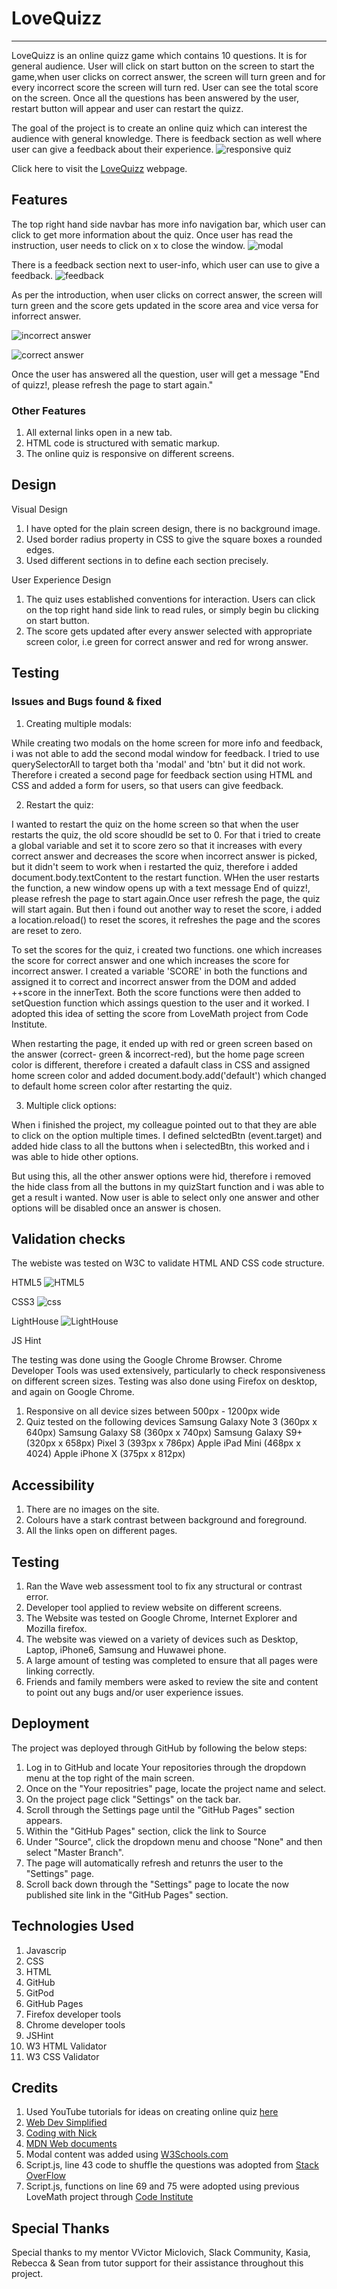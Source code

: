 # LoveQuizz
_________________________________
LoveQuizz is an online quizz game which contains 10 questions. It is for general audience. User will click on start button on the screen to start the game,when user clicks on correct answer, the screen will turn green and for every incorrect score the screen will turn red. User can see the total score on the screen. Once all the questions has been answered by the user, restart button will appear and user can restart the quizz.

The goal of the project is to create an online quiz which can interest the audience with general knowledge. There is feedback section as well where user can give a feedback about their experience.
![responsive quiz](https://user-images.githubusercontent.com/93731898/151250892-d330c66d-11ed-47fb-a2c4-2c2111848a2c.PNG)


Click here to visit the [LoveQuizz](https://deepak9912.github.io/LoveQuizz/) webpage.

## Features

The top right hand side navbar has more info navigation bar, which user can click to get more information about the quiz. Once user has read the instruction, user needs to click on x to close the window. 
![modal](https://user-images.githubusercontent.com/93731898/151251284-c420bb3e-6cba-4460-abfa-98175468b149.PNG)


There is a feedback section next to user-info, which user can use to give a feedback.
![feedback](https://user-images.githubusercontent.com/93731898/151251309-5b65e01d-516f-4bf3-85f8-72c24cdd5414.PNG)

As per the introduction, when user clicks on correct answer, the screen will turn green and the score gets updated in the score area and vice versa for inforrect answer.

![incorrect answer](https://user-images.githubusercontent.com/93731898/150696270-4f025ec0-7b33-43b6-8a57-00141dce3d3d.PNG)

![correct answer](https://user-images.githubusercontent.com/93731898/150696271-bea0e06a-9a43-41a2-a346-bf820b1871d8.PNG)

Once the user has answered all the question, user will get a message "End of quizz!, please refresh the page to start again."

### Other Features
1. All external links open in a new tab.
2. HTML code is structured with sematic markup.
3. The online quiz is responsive on different screens.

## Design
Visual Design
1. I have opted for the plain screen design, there is no background image.
2. Used border radius property in CSS to give the square boxes a rounded edges.
3. Used different sections in to define each section precisely.

User Experience Design
1. The quiz uses established conventions for interaction. Users can click on the top right hand side link to read rules, or simply begin bu clicking on start button.
2. The score gets updated after every answer selected with appropriate screen color, i.e green for correct answer and red for wrong answer.

## Testing

### Issues and Bugs found & fixed

1. Creating multiple modals:

While creating two modals on the home screen for more info and feedback, i was not able to add the second modal window for feedback. I tried to use querySelectorAll to target both tha 'modal' and 'btn' but it did not work. Therefore i created a second page for feedback section using HTML and CSS and added a form for users, so that users can give feedback.

2. Restart the quiz:

I wanted to restart the quiz on the home screen so that when the user restarts the quiz, the old score shoudld be set to 0. For that i tried to create a global variable and set it to score zero so that it increases with every correct answer and decreases the score when incorrect answer is picked, but it didn't seem to work when i restarted the quiz, therefore i added document.body.textContent to the restart function. WHen the user restarts the function, a new window opens up with a text message End of quizz!, please refresh the page to start again.Once user refresh the page, the quiz will start again. But then i found out another way to reset the score, i added a location.reload() to reset the scores, it refreshes the page and the scores are reset to zero.

To set the scores for the quiz, i created two functions. one which increases the score for correct answer and one which increases the score for incorrect answer. I created a variable 'SCORE' in both the functions and assigned it to correct and incorrect answer from the DOM and added ++score in the innerText. Both the score functions were then added to setQuestion function which assings question to the user and it worked. I adopted this idea of setting the score from LoveMath project from Code Institute.

When restarting the page, it ended up with red or green screen based on the answer (correct- green & incorrect-red), but the home page screen color is different, therefore i created a dafault class in CSS and assigned home screen color and added document.body.add('default') which changed to default home screen color after restarting the quiz.

3. Multiple click options:

When i finished the project, my colleague pointed out to that they are able to click on the option multiple times. I defined selctedBtn (event.target) and added hide class to all the buttons when i selectedBtn, this worked and i was able to hide other options.

But using this, all the other answer options were hid, therefore i removed the hide class from all the buttons in my quizStart function and i was able to get a result i wanted. Now user is able to select only one answer and other options will be disabled once an answer is chosen.


## Validation checks
The webiste was tested on W3C to validate HTML AND CSS code structure.

HTML5
![HTML5](https://user-images.githubusercontent.com/93731898/150697642-1e5b0cff-6f0a-4016-b8d9-3823956c3375.PNG)

CSS3
![css](https://user-images.githubusercontent.com/93731898/150697653-a851939c-33b8-4823-a93d-9e472fcfff45.PNG)

LightHouse
![LightHouse](https://user-images.githubusercontent.com/93731898/150697744-1337031b-2417-459c-bbb9-cab7d615e9fd.PNG)

JS Hint


The testing was done using the Google Chrome Browser. Chrome Developer Tools was used extensively, particularly to check responsiveness on different screen sizes. Testing was also done using Firefox on desktop, and again on Google Chrome.

1. Responsive on all device sizes between 500px - 1200px wide
2. Quiz tested on the following devices
Samsung Galaxy Note 3 (360px x 640px)
Samsung Galaxy S8 (360px x 740px)
Samsung Galaxy S9+(320px x 658px)
Pixel 3 (393px x 786px)
Apple iPad Mini (468px x 4024)
Apple iPhone X (375px x 812px)


## Accessibility
1. There are no images on the site.
2. Colours have a stark contrast between background and foreground.
3. All the links open on different pages.

## Testing
1. Ran the Wave web assessment tool to fix any structural or contrast error.
2. Developer tool applied to review website on different screens.
3. The Website was tested on Google Chrome, Internet Explorer and Mozilla firefox.
4. The website was viewed on a variety of devices such as Desktop, Laptop, iPhone6, Samsung and Huwawei phone.
5. A large amount of testing was completed to ensure that all pages were linking correctly.
6. Friends and family members were asked to review the site and content to point out any bugs and/or user experience issues.

## Deployment
The project was deployed through GitHub by following the below steps:
1. Log in to GitHub and locate Your repositories through the dropdown menu at the top right of the main screen.
2. Once on the "Your repositries" page, locate the project name and select.
3. On the project page click "Settings" on the tack bar.
4. Scroll through the Settings page until the "GitHub Pages" section appears.
5. Within the "GitHub Pages" section, click the link to Source
6. Under "Source", click the dropdown menu and choose "None" and then select "Master Branch".
7. The page will automatically refresh and retunrs the user to the "Settings" page.
8. Scroll back down through the "Settings" page to locate the now published site link in the "GitHub Pages" section.

## Technologies Used
1. Javascrip
2. CSS
3. HTML
4. GitHub
5. GitPod
6. GitHub Pages
7. Firefox developer tools
8. Chrome developer tools
9. JSHint
10. W3 HTML Validator
11. W3 CSS Validator

## Credits
1. Used YouTube tutorials for ideas on creating online quiz [here](https://www.youtube.com/watch?v=49pYIMygIcU&t=191s)
2. [Web Dev Simplified](https://www.youtube.com/channel/UCFbNIlppjAuEX4znoulh0Cw)
3. [Coding with Nick](https://www.youtube.com/channel/UCsseF0Swqs5FsXXtEXo1m_A)
4. [MDN Web documents](https://developer.mozilla.org/en-US/docs/Web/JavaScript)
5. Modal content was added using [W3Schools.com](https://www.w3schools.com/w3css/w3css_modal.asp)
6. Script.js, line 43 code to shuffle the questions was adopted from [Stack OverFlow](https://stackoverflow.com/)
7. Script.js, functions on line 69 and 75 were adopted using previous LoveMath project through [Code Institute](https://codeinstitute.net/ie/)

## Special Thanks
Special thanks to my mentor VVictor Miclovich, Slack Community, Kasia, Rebecca & Sean from tutor support for their assistance throughout this project.
